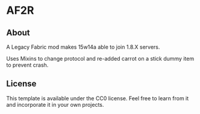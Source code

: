 # AF2R

## About

A Legacy Fabric mod makes 15w14a able to join 1.8.X servers.

Uses Mixins to change protocol and re-added carrot on a stick dummy item to prevent crash.

## License

This template is available under the CC0 license. Feel free to learn from it and incorporate it in your own projects.
